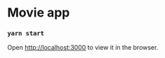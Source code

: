 # Movie app

### `yarn start`

Open [http://localhost:3000](http://localhost:3000) to view it in the browser.
